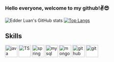 ### Hello everyone, welcome to my github!✌😎

<!--
Here are some ideas to get you started:
-->
![Edder Luan's GitHub stats](https://github-readme-stats.vercel.app/api?username=edderluanps&show_icons=true&theme=midnight-purple)
[![Top Langs](https://github-readme-stats.vercel.app/api/top-langs/?username=edderluanps&layout=compact&theme=midnight-purple)](https://github.com/anuraghazra/github-readme-stats)


## Skills

<img src="https://cdn.icon-icons.com/icons2/2415/PNG/512/java_original_wordmark_logo_icon_146459.png" alt="java" width="40" height="40" style="max-width:100%;"></img>
<img src="https://cdn.icon-icons.com/icons2/2107/PNG/512/file_type_typescript_official_icon_130107.png" alt="TS" width="40" height="40" style="max-width:100%;"></img>
<img src="https://devkico.itexto.com.br/wp-content/uploads/2014/08/spring-boot-project-logo.png" alt="spring" width="40" height="40" style="max-width:100%;"></img>
<img src="https://cdn.icon-icons.com/icons2/2415/PNG/512/mysql_original_wordmark_logo_icon_146417.png" alt="mysql" width="40" height="40" style="max-width:100%;"></img>
<img src="https://cdn.icon-icons.com/icons2/2415/PNG/512/mongodb_plain_wordmark_logo_icon_146423.png" alt="mongodb" width="40" height="40" style="max-width:100%;"></img>
<img src="https://cdn.icon-icons.com/icons2/936/PNG/512/github-logo_icon-icons.com_73546.png" alt="github" width="40" height="40" style="max-width:100%;"></img>
<img src="https://cdn.icon-icons.com/icons2/2107/PNG/512/file_type_git_icon_130581.png" alt="git" width="40" height="40" style="max-width:100%;"></img>

<!--
<details>
  <sumary> <b> Things to know about me! </b> <i> (Click to expand) </i> </sumary>

  <br>
    This is going to be hidden.
</details>
-->
<!--
- 🔭 I’m currently working on ...
- 🌱 I’m currently learning ...
- 👯 I’m looking to collaborate on ...
- 🤔 I’m looking for help with ...
- 💬 Ask me about ...
- 📫 How to reach me: ...
- 😄 Pronouns: ...
- ⚡ Fun fact: ...
-->
